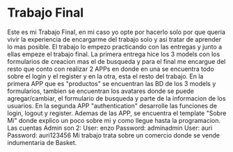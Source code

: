 # Trabajo Final

Este es mi Trabajo Final, en mi caso yo opte por hacerlo solo por que queria vivir la experiencia de encargarme del trabajo solo y asi tratar de aprender lo mas posible.
El trabajo lo empezo practicando con las entregas y junto a ellas empeze el trabajo final.
La primera entrega hice los 3 models con los formularios de creacion mas el de busqueda y para el final me encargue del resto que conto con realizar 2 APPs en donde en una se encuentra todo sobre el login y el register y en la otra, esta el resto del trabajo.
En la primera APP que es "productos" se encuentran las BD de los 3 models y formularios, tambien se encuentran los avatares donde se puede agregar/cambiar, el formulario de busqueda y parte de la informacion de los usuarios.
En la segunda APP "authentication" desarrolle las funciones de login, logout y register.
Ademas de las APP, se encuentra el template "Sobre Mi" donde explico un poco sobre mi y como llegue hasta la programacion.
Las cuentas Admin  son 2:
                          User: enzo
                          Password: adminadmin
                          User: auri
                          Password: auri123456
Mi trabajo trata sobre un comercio donde se vende indumentaria de Basket.
